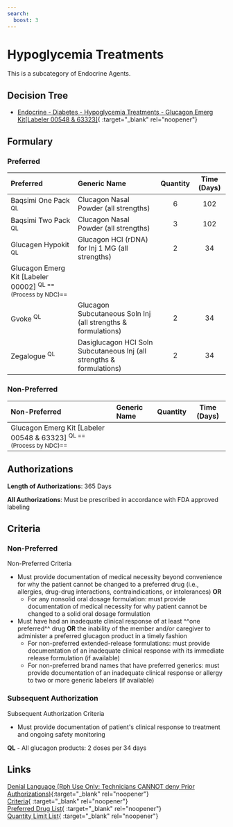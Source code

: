 ```yaml
---
search:
  boost: 3
---
```


# Hypoglycemia Treatments

This is a subcategory of Endocrine Agents.

## Decision Tree

- [Endocrine - Diabetes - Hypoglycemia Treatments - Glucagon Emerg Kit[Labeler 00548 & 63323]](https://forms.office.com/Pages/ResponsePage.aspx?id=nPhjxpvvj0G9PUHkbAzgaN9UYz8EqmlIs3_TYn4TbXBUM00xMjFFUVlHUElMN0w1QVZOWVgwWVZROSQlQCN0PWcu){ :target="_blank" rel="noopener"}

## Formulary

### Preferred

| Preferred                                        | Generic Name                                                          | Quantity | Time (Days) |
| :----------------------------------------------- | :-------------------------------------------------------------------- | :------: | :---------: |
| Baqsimi One Pack <sup>QL</sup>                   | Clucagon Nasal Powder (all strengths)                                 |    6     |     102     |
| Baqsimi Two Pack <sup>QL</sup>                   | Clucagon Nasal Powder (all strengths)                                 |    3     |     102     |
| Glucagen Hypokit <sup>QL</sup>                   | Glucagon HCI (rDNA) for Inj 1 MG (all strengths)                      |    2     |     34      |
| Glucagon Emerg Kit [Labeler 00002] <sup>QL ==(Process by NDC)==</sup> |                                                                       |          |             |
| Gvoke <sup>QL</sup>                              | Glucagon Subcutaneous Soln Inj (all strengths & formulations)         |    2     |     34      |
| Zegalogue <sup>QL</sup>                          | Dasiglucagon HCI Soln Subcutaneous Inj (all strengths & formulations) |    2     |     34      |

### Non-Preferred

| Non-Preferred                                            | Generic Name | Quantity | Time (Days) |
| :------------------------------------------------------- | :----------- | :------: | :---------: |
| Glucagon Emerg Kit [Labeler 00548 & 63323] <sup>QL ==(Process by NDC)==</sup> |              |          |             |

## Authorizations

**Length of Authorizations**: 365 Days

**All Authorizations**: Must be prescribed in accordance with FDA approved labeling

## Criteria

### Non-Preferred

Non-Preferred Criteria

- Must provide documentation of medical necessity beyond convenience for why the patient cannot be changed to a preferred drug (i.e., allergies, drug-drug interactions, contraindications, or intolerances) **OR**
    - For any nonsolid oral dosage formulation: must provide documentation of medical necessity for why patient cannot be changed to a solid oral dosage formulation
- Must have had an inadequate clinical response of at least ^^one preferred^^ drug **OR** the inability of the member and/or caregiver to administer a preferred glucagon product in a timely fashion
    - For non-preferred extended-release formulations: must provide documentation of an inadequate clinical response with its immediate release formulation (if available)
    - For non-preferred brand names that have preferred generics: must provide documentation of an inadequate clinical response or allergy to two or more generic labelers (if available)

### Subsequent Authorization 

Subsequent Authorization Criteria

- Must provide documentation of patient's clinical response to treatment and ongoing safety monitoring

**QL** - All glucagon products: 2 doses per 34 days 

## Links

[Denial Language (Rph Use Only: Technicians CANNOT deny Prior Authorizations)](https://mygainwell-my.sharepoint.com.mcas.ms/:w:/r/personal/rachel_carpenter_gainwelltechnologies_com/_layouts/15/Doc.aspx?sourcedoc=%7BCD777F63-7F18-4713-8D6A-B043BEE631F5%7D&file=Denial%20Language%20Updated%2009112023.docx&action=embedview&mobileredirect=true&wdStartOn=47&cid=f4472ece-6d4f-4694-b0c5-c150a2f53fea){:target="_blank" rel="noopener"} </br>
[Criteria](https://spbm.medicaid.ohio.gov/SPDocumentLibrary/DocumentLibrary/UPDL/UPDL%20criteria%20effective%2001.01.2024.pdf#page=54){ :target="_blank" rel="noopener"} </br>
[Preferred Drug List](https://spbm.medicaid.ohio.gov/SPDocumentLibrary/DocumentLibrary/UPDL/UPDL%20effective%2001.01.2024.pdf#page=20){ :target="_blank" rel="noopener"} </br>
[Quantity Limit List](https://spbm.medicaid.ohio.gov/SPDocumentLibrary/DocumentLibrary/UPDL/Quantity%20Limits.pdf){ :target="_blank" rel="noopener"}
